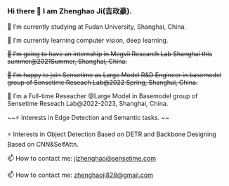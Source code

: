 

<!--
**ZhenghaoJi/ZhenghaoJi** is a ✨ _special_ ✨ repository because its `README.md` (this file) appears on your GitHub profile.

Here are some ideas to get you started:

- 🔭 I’m currently working on ...
- 🌱 I’m currently learning ...
- 👯 I’m looking to collaborate on ...
- 🤔 I’m looking for help with ...
- 💬 Ask me about ...
- 📫 How to reach me: ...
- 😄 Pronouns: ...
- ⚡ Fun fact: ...
-->
### Hi there 👋 I am Zhenghao Ji(吉政豪).
🔭 I’m currently studying at Fudan University, Shanghai, China.

🌱 I’m currently learning computer vision, deep learning.

~~👯 I’m going to have an internship in Megvii Research Lab Shanghai this summer@2021Summer, Shanghai, China.~~

~~👯 I’m happy to join Sensetime as Large Model R&D Engineer in basemodel group of Sensetime Reseach Lab@2022 Spring, Shanghai, China.~~

👯 I’m a Full-time Reseacher @Large Model in Basemodel group of Sensetime Reseach Lab@2022-2023, Shanghai, China.

~~⚡ Interests in Edge Detection and Semantic tasks. ~~

⚡ Interests in Object Detection Based on DETR and Backbone Designing Based on CNN&SelfAttn.

📫 How to contact me: jizhenghao@sensetime.com

📫 How to contact me: zhenghaoji828@gmail.com

